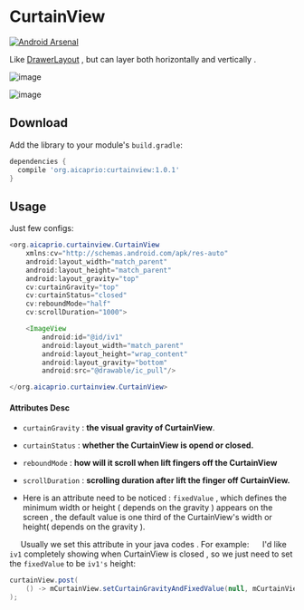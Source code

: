 CurtainView
===========

[![Android Arsenal](https://img.shields.io/badge/Android%20Arsenal-CurtainView-brightgreen.svg?style=flat)](https://android-arsenal.com/details/1/1244)

Like [DrawerLayout](https://github.com/aosp-mirror/platform_frameworks_support/blob/master/core-ui/src/main/java/android/support/v4/widget/DrawerLayout.java) , but can layer both horizontally and vertically .

![image](https://github.com/aicaprio/CurtainView/blob/master/imgs/ezgif-5-4fc93a6397.gif)   

![image](https://github.com/aicaprio/CurtainView/blob/master/imgs/ezgif-5-f6189eb790.gif)


Download
--------

Add the library to your module's `build.gradle`:

```groovy
dependencies {
  compile 'org.aicaprio:curtainview:1.0.1'
}
```

Usage
--------

Just few configs:

```java
<org.aicaprio.curtainview.CurtainView
    xmlns:cv="http://schemas.android.com/apk/res-auto"
    android:layout_width="match_parent"
    android:layout_height="match_parent"
    android:layout_gravity="top"
    cv:curtainGravity="top"
    cv:curtainStatus="closed"
    cv:reboundMode="half"
    cv:scrollDuration="1000">

    <ImageView
        android:id="@id/iv1"
        android:layout_width="match_parent"
        android:layout_height="wrap_content"
        android:layout_gravity="bottom"
        android:src="@drawable/ic_pull"/>

</org.aicaprio.curtainview.CurtainView>  
 ```
 
 #### Attributes Desc
    
* `curtainGravity` : **the visual gravity of CurtainView**. 

* `curtainStatus` : **whether the CurtainView is opend or closed.**

* `reboundMode` : **how will it scroll when lift fingers off the CurtainView**

* `scrollDuration` : **scrolling duration after lift the finger off CurtainView.**

    
* Here is an attribute need to be noticed :  `fixedValue` , which defines the minimum width or height ( depends on the gravity ) appears on the screen , the default value is one third of the CurtainView's width or height( depends on the gravity ).

&nbsp;&nbsp;&nbsp;&nbsp;&nbsp;Usually we set this attribute in your java codes . For example: 
&nbsp;&nbsp;&nbsp;&nbsp;&nbsp;I'd like `iv1` completely showing when CurtainView is closed , so we just need to set the `fixedValue` to be `iv1's` height:

```java       
curtainView.post(
    () -> mCurtainView.setCurtainGravityAndFixedValue(null, mCurtainView.getHeight())
);
```


   
    

